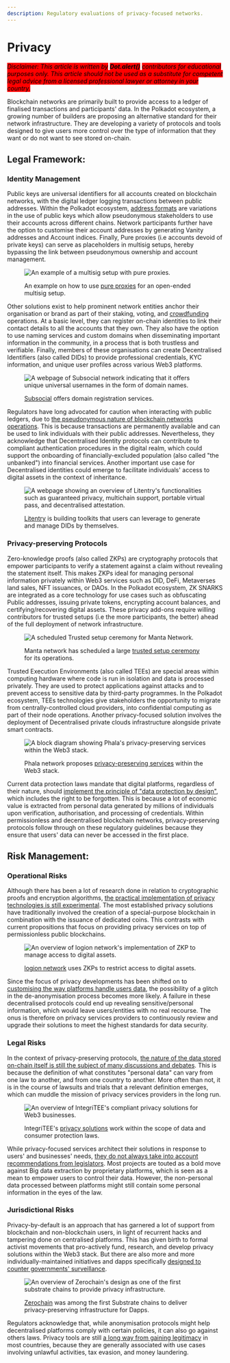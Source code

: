 ```yaml
---
description: Regulatory evaluations of privacy-focused networks.
---
```


# Privacy

_<mark style="background-color:red;">Disclaimer: This article is written by</mark> <mark style="background-color:red;"></mark><mark style="background-color:red;">**Dot.alert()**</mark> <mark style="background-color:red;"></mark><mark style="background-color:red;">contributors for educational purposes only. This article should not be used as a substitute for competent legal advice from a licensed professional lawyer or attorney in your country.</mark>_



Blockchain networks are primarily built to provide access to a ledger of finalised transactions and participants' data. In the Polkadot ecosystem, a growing number of builders are proposing an alternative standard for their network infrastructure. They are developing a variety of protocols and tools designed to give users more control over the type of information that they want or do not want to see stored on-chain.&#x20;



## Legal Framework:&#x20;

### Identity Management&#x20;

Public keys are universal identifiers for all accounts created on blockchain networks, with the digital ledger logging transactions between public addresses. Within the Polkadot ecosystem, [address formats](https://dot-alert.gitbook.io/dot.alert/content/1.acquisition/address-formats) are variations in the use of public keys which allow pseudonymous stakeholders to use their accounts across different chains. Network participants further have the option to customise their account addresses by generating Vanity addresses and Account indices. Finally, Pure proxies (i.e accounts devoid of private keys) can serve as placeholders in multisig setups, hereby bypassing the link between pseudonymous ownership and account management.&#x20;

<figure><img src="../../../.gitbook/assets/R_NPureProxiesMultiSig.JPG" alt="An example of a multisig setup with pure proxies."><figcaption><p>An example on how to use <a href="https://wiki.polkadot.network/docs/learn-proxies#why-pure-proxy">pure proxies</a> for an open-ended multisig setup.</p></figcaption></figure>

Other solutions exist to help prominent network entities anchor their organisation or brand as part of their staking, voting, and [crowdfunding](https://dot-alert.gitbook.io/dot.alert/content/3.operations/crowdfunding) operations. At a basic level, they can register on-chain identities to link their contact details to all the accounts that they own. They also have the option to use naming services and custom domains when disseminating important information in the community, in a process that is both trustless and verifiable. Finally, members of these organisations can create Decentralised Identifiers (also called DIDs) to provide professional credentials, KYC information, and unique user profiles across various Web3 platforms.

<figure><img src="../../../.gitbook/assets/R_NDomains.JPG" alt="A webpage of Subsocial network indicating that it offers unique universal usernames in the form of domain names."><figcaption><p><a href="https://subsocial.network/technology">Subsocial</a> offers domain registration services.</p></figcaption></figure>

Regulators have long advocated for caution when interacting with public ledgers, due to [the pseudonymous nature of blockchain networks operations](https://www.nortonrosefulbright.com/en/knowledge/publications/c5a7c134/anonymous-no-more-blockchain-analytics-in-the-courts). This is because transactions are permanently available and can be used to link individuals with their public addresses. Nevertheless, they acknowledge that Decentralised Identity protocols can contribute to compliant authentication procedures in the digital realm, which could support the onboarding of financially-excluded population (also called "the unbanked") into financial services. Another important use case for Decentralised identities could emerge to facilitate individuals' access to digital assets in the context of inheritance. &#x20;

<figure><img src="../../../.gitbook/assets/R_NLitentry.JPG" alt="A webpage showing an overview of Litentry&#x27;s functionalities such as guaranteed privacy, multichain support, portable virtual pass, and decentralised attestation."><figcaption><p><a href="https://litentry.com/">Litentry</a> is building toolkits that users can leverage to generate and manage DIDs by themselves.</p></figcaption></figure>



### Privacy-preserving Protocols&#x20;

Zero-knowledge proofs (also called ZKPs) are cryptography protocols that empower participants to verify a statement against a claim without revealing the statement itself. This makes ZKPs ideal for managing personal information privately within Web3 services such as DID, DeFi, Metaverses land sales, NFT issuances, or DAOs. In the Polkadot ecosystem, ZK SNARKS are integrated as a core technology for use cases such as obfuscating Public addresses, issuing private tokens, encrypting account balances, and certifying/recovering digital assets. These privacy add-ons require willing contributors for trusted setups (i.e the more participants, the better) ahead of the full deployment of network infrastructure.&#x20;

<figure><img src="../../../.gitbook/assets/R_NTrustedSetups.JPG" alt="A scheduled Trusted setup ceremony for Manta Network."><figcaption><p>Manta network has scheduled a large <a href="https://mantanetwork.medium.com/trusted-setups-and-why-they-are-important-to-manta-network-27a9ac5cd609">trusted setup ceremony</a> for its operations.</p></figcaption></figure>

Trusted Execution Environments (also called TEEs) are special areas within computing hardware where code is run in isolation and data is processed privately. They are used to protect applications against attacks and to prevent access to sensitive data by third-party programmes. In the Polkadot ecosystem, TEEs technologies give stakeholders the opportunity to migrate from centrally-controlled cloud providers, into confidential computing as part of their node operations. Another privacy-focused solution involves the deployment of Decentralised private clouds infrastructure alongside private smart contracts.

<figure><img src="../../../.gitbook/assets/R_NPhala.JPG" alt="A block diagram showing Phala&#x27;s privacy-preserving services within the Web3 stack."><figcaption><p>Phala network proposes <a href="https://wiki.phala.network/en-us/build/general/why-use-it/">privacy-preserving services</a> within the Web3 stack.</p></figcaption></figure>

Current data protection laws mandate that digital platforms, regardless of their nature, should [implement the principle of "data protection by design"](https://iapp.org/news/a/blockchain-technology-is-on-a-collision-course-with-eu-privacy-law/), which includes the right to be forgotten. This is because a lot of economic value is extracted from personal data generated by millions of individuals upon verification, authorisation, and processing of credentials. Within permissionless and decentralised blockchain networks, privacy-preserving protocols follow through on these regulatory guidelines because they ensure that users' data can never be accessed in the first place.&#x20;



## Risk Management:

### Operational Risks

Although there has been a lot of research done in relation to cryptographic proofs and encryption algorithms, [the practical implementation of privacy technologies is still experimental](https://medium.com/phala-network/technical-analysis-of-why-phala-will-not-be-affected-by-the-intel-sgx-chip-vulnerabilities-e045b0189dc2). The most established privacy solutions have traditionally involved the creation of a special-purpose blockchain in combination with the issuance of dedicated coins. This contrasts with current propositions that focus on providing privacy services on top of permissionless public blockchains.&#x20;

<figure><img src="../../../.gitbook/assets/R_Nlogion.JPG" alt="An overview of logion network&#x27;s implementation of ZKP to manage access to digital assets."><figcaption><p><a href="https://logion.network/">logion network</a> uses ZKPs to restrict access to digital assets.</p></figcaption></figure>

Since the focus of privacy developments has been shifted on to [customising the way platforms handle users data](https://financialservicesblog.accenture.com/cryptocurrency-managing-data-privacy-risks), the possibility of a glitch in the de-anonymisation process becomes more likely. A failure in these decentralised protocols could end up revealing sensitive/personal information, which would leave users/entities with no real recourse. The onus is therefore on privacy services providers to continuously review and upgrade their solutions to meet the highest standards for data security.



### Legal Risks

In the context of privacy-preserving protocols, [the nature of the data stored on-chain itself is still the subject of many discussions and debates](https://www.davispolk.com/sites/default/files/blockchain\_technology\_data\_privacy\_issues\_and\_potential\_mitigation\_strategies\_w-021-8235.pdf). This is because the definition of what constitutes "personal data" can vary from one law to another, and from one country to another. More often than not, it is in the course of lawsuits and trials that a relevant definition emerges, which can muddle the mission of privacy services providers in the long run. &#x20;

<figure><img src="../../../.gitbook/assets/R_NTEEs.JPG" alt="An overview of IntegriTEE&#x27;s compliant privacy solutions for Web3 businesses."><figcaption><p>IntegriTEE's <a href="https://integritee.network/integritee">privacy solutions</a> work within the scope of data and consumer protection laws.</p></figcaption></figure>

While privacy-focused services architect their solutions in response to users' and businesses' needs, [they do not always take into account recommendations from legislators](https://www.dentons.com/en/insights/articles/2022/june/9/the-privacy-paradox-in-blockchain-best-practices-for-data-management-in-crypto). Most projects are touted as a bold move against Big data extraction by proprietary platforms, which is seen as a mean to empower users to control their data. However, the non-personal data processed between platforms might still contain some personal information in the eyes of the law.



### Jurisdictional Risks

Privacy-by-default is an approach that has garnered a lot of support from blockchain and non-blockchain users, in light of recurrent hacks and tampering done on centralised platforms. This has given birth to formal activist movements that pro-actively fund, research, and develop privacy solutions within the Web3 stack. But there are also more and more individually-maintained initiatives and dapps specifically [designed to counter governments' surveillance](https://home.treasury.gov/news/press-releases/jy0916). &#x20;

<figure><img src="../../../.gitbook/assets/R_NZerochain.JPG" alt="An overview of Zerochain&#x27;s design as one of the first substrate chains to provide privacy infrastructure."><figcaption><p><a href="https://medium.com/layerx/announcing-zerochain-5b08e158355d">Zerochain</a> was among the first Substrate chains to deliver privacy-preserving infrastructure for Dapps.</p></figcaption></figure>

Regulators acknowledge that, while anonymisation protocols might help decentralised platforms comply with certain policies, it can also go against others laws. Privacy tools are still [a long way from gaining legitimacy](https://www.coindesk.com/policy/2022/11/15/privacy-enhancing-crypto-coins-could-be-banned-under-leaked-eu-plans/) in most countries, because they are generally associated with use cases involving unlawful activities, tax evasion, and money laundering.&#x20;

